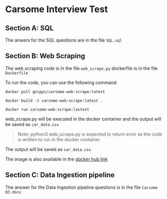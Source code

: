 # Carsome Interview Test

## Section A: SQL
The anwers for the SQL questions are in the file `SQL.sql`

## Section B: Web Scraping

The web scraping code is in the file `web_scrape.py`
dockerfile is in the file `Dockerfile`

To run the code, you can use the following command:

```
docker pull gnipps/carsome-web-scrape:latest
```
```
docker build -t carsome-web-scrape:latest .
```
```
docker run carsome-web-scrape:lastest
```
web_scrape.py will be executed in the docker container and the output will be saved as `car_data.csv`
> Note: python3 web_scrape.py is expected to return error as the code is written to run in the docker container

The output will be saved as `car_data.csv`

The image is also available in the [docker hub link](https://hub.docker.com/repository/docker/gnipps/carsome-web-scrape/)


## Section C: Data Ingestion pipeline

The answer for the Data Ingestion pipeline questions is in the file `Carsome Q3.docx`
